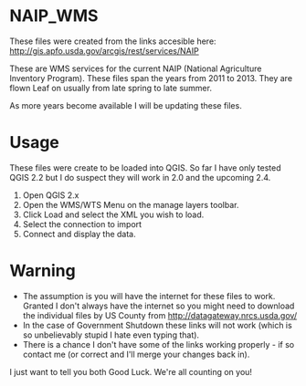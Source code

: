 NAIP_WMS
========

These files were created from the links accesible here: http://gis.apfo.usda.gov/arcgis/rest/services/NAIP

These are WMS services for the current NAIP (National Agriculture Inventory Program). These files span the years from 2011 to 2013. They are flown Leaf on usually from late spring to late summer. 

As more years become available I will be updating these files. 


Usage
========
These files were create to be loaded into QGIS. So far I have only tested QGIS 2.2 but I do suspect they will work in 2.0 and the upcoming 2.4. 


1. Open QGIS 2.x 
2. Open the WMS/WTS Menu on the manage layers toolbar. 
3. Click Load and select the XML you wish to load. 
4. Select the connection to import 
5. Connect and display the data. 

Warning
========
* The assumption is you will have the internet for these files to work. Granted I don't always have the internet so you might need to download the individual files by US County from http://datagateway.nrcs.usda.gov/
* In the case of Government Shutdown these links will not work (which is so unbelievably stupid I hate even typing that). 
* There is a chance I don't have some of the links working properly - if so contact me (or correct and I'll merge your changes back in). 


I just want to tell you both Good Luck. We're all counting on you!
